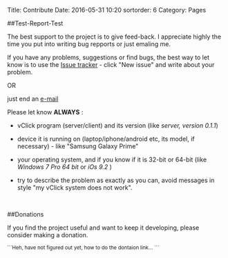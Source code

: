 Title: Contribute
Date: 2016-05-31 10:20
sortorder: 6
Category: Pages

##Test-Report-Test

The best support to the project is to give feed-back. I appreciate highly the time you put into writing bug repports or just emaling me.

If you have any problems, suggestions or find bugs, the best way to let know is to use the
[Issue tracker](https://github.com/tarmoj/vclick/issues) - click "New issue" and write about your problem. 

OR

just end an [e-mail](mailto:trmjhnns@gmail.com)

Please let know **ALWAYS** :

- vClick program (server/client) and its version (like _server, version 0.1.1_)

- device it is running on (laptop/iphone/android etc, its model, if necessary) -  like "Samsung Galaxy Prime"

- your operating system, and if you know if it is 32-bit or 64-bit (like _Windows 7 Pro 64 bit_ or _iOs 9.2_ )

- try to describe the problem as exactly as you can, avoid messages in style "my vClick system does not work".
<br>

##Donations

If you find the project useful and want to keep it developing, please consider making a donation.

<small>
```Heh, have not figured out yet, how to do the dontaion link... ```
</small>